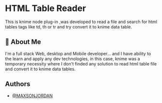 
# HTML Table Reader

This is knime node plug-in ,was developed to read a file and search for html tables tags like td, th or tr and try convert it to knime data table. 


## 🚀 About Me
I'm a full stack Web, desktop and Mobile developer... and I have ability to the learn and apply any dev technologies, in this case, knime was a temporary necessity where I don't finded any solution to read html table file and convert it to knime data tables.


## Authors

- [@MAXSONJORDAN](https://www.github.com/MAXSONJORDAN)

